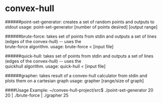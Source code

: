 # convex-hull


######point-set-generator:
      creates a set of random points and outputs to stdout
          usage:
                  point-set-generator [number of points desired] [output range]
            
######brute-force:
      takes set of points from stdin and outputs a set of lines (edges of the convex-hull) -- uses the      
      brute-force algorithm.
          usage:
                  brute-force < [input file]
      
######quick-hull:
      takes set of points from stdin and outputs a set of lines (edges of the convex-hull) -- uses the      
      quickhull algorithm.
          usage:
                  quick-hull < [input file]
                  
######grapher:
      takes result of a convex-hull calculator from stdin and plots them on a cartesian 
      graph
            usage: grapher [range/size of graph]
            
####Usage Example:
      ~/convex-hull-project/src$ ./point-set-generator 20 20 | ./brute-force | ./grapher 25
      
